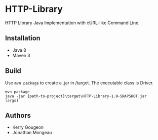 # HTTP-Library
HTTP Library Java Implementation with cURL-like Command Line.

## Installation

* Java 8
* Maven 3

## Build

Use `mvn package` to create a .jar in /target. The executable class is Driver. 

```
mvn package
java -jar {path-to-project}\target\HTTP-Library-1.0-SNAPSHOT.jar [args]
```

## Authors

* Kerry Gougeon
* Jonathan Mongeau
